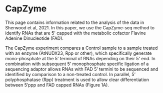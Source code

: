 # CapZyme
This page contains information related to the analysis of the data in Sherwood et al, 2021. In this paper, we use the CapZyme-seq method to identify RNAs that are 5' capped with the metabolic cofactor Flavine Adenine Dinucleotide (FAD).

The CapZyme experiment compares a Control sample to a sample treated with an enzyme (AtNUDX23, Rpp or other), which specifically generate mono-phosphate at the 5’ terminal of RNAs depending on their 5' end. In combination with subsequent 5’ monophosphate specific ligation of a sequencing adaptor allows RNAs with FAD 5’ termini to be sequenced and identified by comparison to a non-treated control. In parallel, 5’ polyphosphatase (Rpp) treatment is used to allow clear differentiation between 5’ppp and FAD capped RNAs (Figure 1A). 
